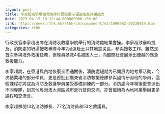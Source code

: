 ```yaml
---
layout: post
title: 李家超指坍塌搜救專隊向國際展示優越應急救援能力
date: 2023-04-19 19:12:44.000000000 +08:00
link: https://news.rthk.hk/rthk/ch/component/k2/1696982-20230419.htm
categories: rthk
---
```


行政長官李家超出席在消防及救護學院舉行的消防處結業會操。李家超致辭時提及，消防處的坍塌搜救專隊今年2月遠赴土耳其地震災區，參與搜救工作。雖然是首次參與海外救援任務，但隊員拯救4名被困人士，向國際社會展示出優越的應急救援能力。

李家超說，在香港與內地恢復全面通關後，消防處短期內已開展內地考察活動，今次結業禮的部分學員，更是首批到廣東省消防救援總隊參與國情研習班的學員，這個課程亦將成為消防及救護學員接受基礎訓練的一部分。消防處今年稍後更會派出不同專隊，到其他粵港澳大灣區城市進行技術交流，亦會繼續為內地同業舉辦更多課程和交流會。

李家超檢閱13名消防隊長、77名消防員和53名救護員。
